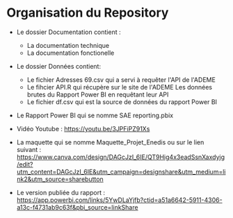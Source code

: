 # Organisation du Repository

- Le dossier Documentation contient :
  - La documentation technique
  - La documentation fonctionelle


- Le dossier Données contient:
  - Le fichier Adresses 69.csv qui a servi à requêter l'API de l'ADEME
  - Le fihcier API.R qui récupère sur le site de l'ADEME Les données brutes du Rapport Power BI en requêtant leur API
  - Le fichier df.csv qui est la source de données du rapport Power BI


- Le Rapport Power BI qui se nomme SAE reporting.pbix

- Vidéo Youtube : https://youtu.be/3JPFiPZ91Xs

- La maquette qui se nomme Maquette_Projet_Enedis ou sur le lien suivant : https://www.canva.com/design/DAGcJzI_6IE/QT9Hig4x3eadSsnXaxdyjg/edit?utm_content=DAGcJzI_6IE&utm_campaign=designshare&utm_medium=link2&utm_source=sharebutton

- Le version publiée du rapport : https://app.powerbi.com/links/5YwDLaYjfb?ctid=a51a6642-5911-4306-a13c-f4731ab9c63f&pbi_source=linkShare
